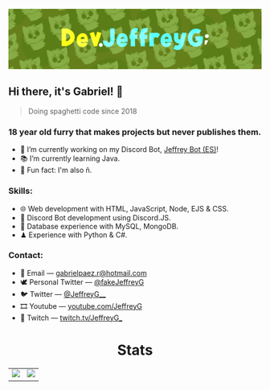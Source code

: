 ![17 year old furry that starts projects but never finish them.](https://github.com/DevJeffreyG/DevJeffreyG/blob/master/Banner.png?raw=true)

## Hi there, it's Gabriel! 🦊
> Doing spaghetti code since 2018

### 18 year old furry that makes projects but never publishes them.
- 💎 I’m currently working on my Discord Bot, [Jeffrey Bot (ES)](https://jeffreybot.azurewebsites.net/)!
- 📚 I’m currently learning Java.
- 💚 Fun fact: I'm also ñ.

### Skills:
- 🌐 Web development with HTML, JavaScript, Node, EJS & CSS.
- 🤖 Discord Bot development using Discord.JS.
- 💾 Database experience with MySQL, MongoDB.
- ♟ Experience with Python & C#.

### Contact:
- 📧 Email — gabrielpaez.r@hotmail.com
- 🕊 Personal Twitter — [@fakeJeffreyG](https://twitter.com/fakeJeffreyG)
- 🐦 Twitter — [@JeffreyG__](https://twitter.com/JeffreyG__)
- 🎞 Youtube — [youtube.com/JeffreyG](https://www.youtube.com/JeffreyG)
- 💜 Twitch — [twitch.tv/JeffreyG_](https://twitch.tv/JeffreyG_)

<h1 align="center">Stats</h1>
  <table align="center">
    <tr>
      <td>
        <img src ="https://github-readme-stats.vercel.app/api?username=DevJeffreyG&show_icons=true&hide_border=true&hide_title=true&bg_color=00000000&icon_color=b3f155&title_color=9ee436&text_color=c5d1b2" />
      </td>
      <td>
        <img src ="https://github-readme-stats.vercel.app/api/top-langs/?username=DevJeffreyG&layout=compact&show_icons=true&hide_border=true&hide_title=true&bg_color=00000000&text_color=c5d1b" />
      </td>
    </tr>
  </table>
